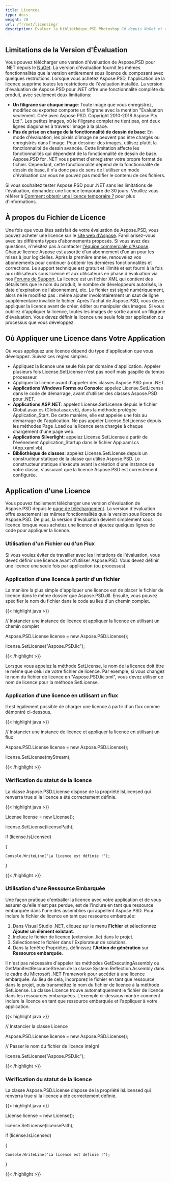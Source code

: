 ```yaml
---
title: Licences
type: docs
weight: 70
url: /fr/net/licensing/
description: Évaluer la bibliothèque PSD Photoshop C# depuis NuGet et appliquer la licence en utilisant un fichier ou un flux pour supprimer toutes les restrictions de l'évaluation installée.
---
```


## **Limitations de la Version d'Évaluation**
Vous pouvez télécharger une version d'évaluation de Aspose.PSD pour .NET depuis le [NuGet](https://www.nuget.org/packages/Aspose.psd/). La version d'évaluation fournit les mêmes fonctionnalités que la version entièrement sous licence du composant avec quelques restrictions. Lorsque vous achetez Aspose.PSD, l'application de la licence supprime toutes les restrictions de l'évaluation installée. La version d'évaluation de Aspose.PSD pour .NET offre une fonctionnalité complète du produit, avec seulement deux limitations:

- **Un filigrane sur chaque image**: Toute image que vous enregistrez, modifiez ou exportez comporte un filigrane avec la mention "Évaluation seulement. Créé avec Aspose.PSD. Copyright 2010-2018 Aspose Pty Ltd.". Les petites images, où le filigrane complet ne tient pas, ont deux lignes diagonales à travers l'image à la place.
- **Pas de prise en charge de la fonctionnalité de dessin de base**: En mode d'évaluation, les pixels d'image ne peuvent pas être chargés ou enregistrés dans l'image. Pour dessiner des images, utilisez plutôt la fonctionnalité de dessin avancée. Cette limitation affecte les fonctionnalités qui dépendent de la fonctionnalité de dessin de base. Aspose.PSD for .NET vous permet d'enregistrer votre propre format de fichier. Cependant, cette fonctionnalité dépend de la fonctionnalité de dessin de base, il n'a donc pas de sens de l'utiliser en mode d'évaluation car vous ne pouvez pas modifier le contenu de ces fichiers.

Si vous souhaitez tester Aspose.PSD pour .NET sans les limitations de l'évaluation, demandez une licence temporaire de 30 jours. Veuillez vous référer à [Comment obtenir une licence temporaire ?](https://purchase.aspose.com/temporary-license) pour plus d'informations.
## **À propos du Fichier de Licence**
Une fois que vous êtes satisfait de votre évaluation de Aspose.PSD, vous pouvez acheter une licence sur le [site web d'Aspose](https://purchase.aspose.com/default.aspx). Familiarisez-vous avec les différents types d'abonnements proposés. Si vous avez des questions, n'hésitez pas à contacter [l'équipe commerciale d'Aspose](https://company.aspose.com/contact). Chaque licence Aspose est assortie d'un abonnement d'un an pour les mises à jour logicielles. Après la première année, renouvelez vos abonnements pour continuer à obtenir les dernières fonctionnalités et corrections. Le support technique est gratuit et illimité et est fourni à la fois aux utilisateurs sous licence et aux utilisateurs en phase d'évaluation via nos [Forums de Support](https://forum.aspose.com/). La licence est un fichier XML qui contient des détails tels que le nom du produit, le nombre de développeurs autorisés, la date d'expiration de l'abonnement, etc. Le fichier est signé numériquement, alors ne le modifiez pas : même ajouter involontairement un saut de ligne supplémentaire invalide le fichier. Après l'achat de Aspose.PSD, vous devez appliquer la licence avant de créer, éditer ou manipuler des images. Si vous oubliez d'appliquer la licence, toutes les images de sortie auront un filigrane d'évaluation. Vous devez définir la licence une seule fois par application ou processus que vous développez.
## **Où Appliquer une Licence dans Votre Application**
Où vous appliquez une licence dépend du type d'application que vous développez. Suivez ces règles simples:

- Appliquez la licence une seule fois par domaine d'application. Appeler plusieurs fois License.SetLicense n'est pas nocif mais gaspille du temps processeur.
- Appliquer la licence avant d'appeler des classes Aspose.PSD pour .NET.
- **Applications Windows Forms ou Console**: appelez License.SetLicense dans le code de démarrage, avant d'utiliser des classes Aspose.PSD pour .NET.
- **Applications ASP.NET**: appelez License.SetLicense depuis le fichier Global.asax.cs (Global.asax.vb), dans la méthode protégée Application_Start. De cette manière, elle est appelée une fois au démarrage de l'application. Ne pas appeler License.SetLicense depuis les méthodes Page_Load ou la licence sera chargée à chaque chargement d'une page web.
- **Applications Silverlight**: appelez License.SetLicense à partir de l'événement Application_Startup dans le fichier App.xaml.cs (App.xaml.vb).
- **Bibliothèque de classes**: appelez License.SetLicense depuis un constructeur statique de la classe qui utilise Aspose.PSD. Le constructeur statique s'exécute avant la création d'une instance de votre classe, s'assurant que la licence Aspose.PSD est correctement configurée.
## **Application d'une Licence**
Vous pouvez facilement télécharger une version d'évaluation de Aspose.PSD depuis le [page de téléchargement](https://www.nuget.org/packages/Aspose.psd/). La version d'évaluation offre exactement les mêmes fonctionnalités que la version sous licence de Aspose.PSD. De plus, la version d'évaluation devient simplement sous licence lorsque vous achetez une licence et ajoutez quelques lignes de code pour appliquer la licence.
### **Utilisation d'un Fichier ou d'un Flux**
Si vous voulez éviter de travailler avec les limitations de l'évaluation, vous devez définir une licence avant d'utiliser Aspose.PSD. Vous devez définir une licence une seule fois par application (ou processus).
### **Application d'une licence à partir d'un fichier**
La manière la plus simple d'appliquer une licence est de placer le fichier de licence dans le même dossier que Aspose.PSD.dll. Ensuite, vous pouvez spécifier le nom du fichier dans le code au lieu d'un chemin complet.



{{< highlight java >}}

 // Instancier une instance de licence et appliquer la licence en utilisant un chemin complet

Aspose.PSD.License license = new Aspose.PSD.License();

license.SetLicense("Aspose.PSD.lic");



{{< /highlight >}}



Lorsque vous appelez la méthode SetLicense, le nom de la licence doit être le même que celui de votre fichier de licence. Par exemple, si vous changez le nom du fichier de licence en "Aspose.PSD.lic.xml", vous devez utiliser ce nom de licence pour la méthode SetLicense.
### **Application d'une licence en utilisant un flux**
Il est également possible de charger une licence à partir d'un flux comme démontré ci-dessous.



{{< highlight java >}}



// Instancier une instance de licence et appliquer la licence en utilisant un flux

Aspose.PSD.License license = new Aspose.PSD.License();

license.SetLicense(myStream);



{{< /highlight >}}
### **Vérification du statut de la licence**
La classe Aspose.PSD.License dispose de la propriété IsLicensed qui renverra true si la licence a été correctement définie.



{{< highlight java >}}

 License license = new License();

license.SetLicense(licensePath);

if (license.IsLicensed)

{

    Console.WriteLine("La licence est définie !");

}

{{< /highlight >}}
### **Utilisation d'une Ressource Embarquée**
Une façon pratique d'emballer la licence avec votre application et de vous assurer qu'elle n'est pas perdue, est de l'inclure en tant que ressource embarquée dans l'une des assemblies qui appellent Aspose.PSD. Pour inclure le fichier de licence en tant que ressource embarquée:

1. Dans Visual Studio .NET, cliquez sur le menu **Fichier** et sélectionnez **Ajouter un élément existant**.
1. Incluez le fichier de licence (extension .lic) dans le projet.
1. Sélectionnez le fichier dans l'Explorateur de solutions.
1. Dans la fenêtre Propriétés, définissez l'**Action de génération** sur **Ressource embarquée**.

Il n'est pas nécessaire d'appeler les méthodes GetExecutingAssembly ou GetManifestResourceStream de la classe System.Reflection.Assembly dans le cadre du Microsoft .NET Framework pour accéder à une licence embarquée. Au lieu de cela, incorporez le fichier en tant que ressource dans le projet, puis transmettez le nom du fichier de licence à la méthode SetLicense. La classe Licence trouve automatiquement le fichier de licence dans les ressources embarquées. L'exemple ci-dessous montre comment inclure la licence en tant que ressource embarquée et l'appliquer à votre application.



{{< highlight java >}}

 // Instancier la classe Licence

Aspose.PSD.License license = new Aspose.PSD.License();



// Passer le nom du fichier de licence intégré

license.SetLicense("Aspose.PSD.lic");

{{< /highlight >}}


### **Vérification du statut de la licence**
La classe Aspose.PSD.License dispose de la propriété IsLicensed qui renverra true si la licence a été correctement définie.



{{< highlight java >}}

 License license = new License();

license.SetLicense(licensePath);

if (license.IsLicensed)

{

    Console.WriteLine("La licence est définie !");

}

{{< /highlight >}}
